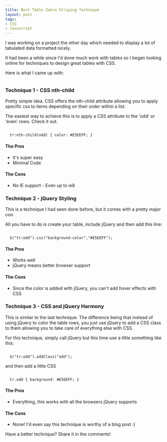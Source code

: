 ```yaml
--- 
title: Best Table Zebra Striping Technique
layout: post
tags: 
- CSS
- Javascript
---
```

I was working on a project the other day which needed to display a lot of tabulated data formatted nicely.

It had been a while since I'd done much work with tables so I began looking online for techniques to design great tables with CSS.

Here is what I came up with:

<pre class="codepen" data-type="result" data-user="m1ck3y" data-href="8711/3" data-host="http://codepen.io"  ><code></code></pre>
<script async src="http://codepen.io/assets/embed/ei.js"></script>

### Technique 1 - CSS nth-child

Pretty simple idea. CSS offers the nth-child attribute allowing you to apply specific css to items depending on their order within a list.

The easiest way to achieve this is to apply a CSS attribute to the 'odd' or 'even' rows. Check it out.

<pre rel="CSS" class="prettyprint"><code>
  tr:nth-child(odd) { color: #E5EEFF; }
</code></pre>

#### The Pros 

+ It's super easy
+ Minimal Code

#### The Cons 

+ No IE support - Even up to ie8

### Technique 2 - jQuery Styling

This is a technique I had seen done before, but it comes with a pretty major con.

All you have to do is create your table, include jQuery and then add this line:

<pre rel="JavaScript" class="prettyprint"><code>
  $("tr:odd").css("background-color","#E5EEFF");
</code></pre>

#### The Pros 

+ Works well
+ jQuery means better browser support

#### The Cons 

+ Since the color is added with jQuery, you can't add hover effects with CSS

### Technique 3 - CSS and jQuery Harmony

This is similar to the last technique. The difference being that instead of using jQuery to color the table rows, you just use jQuery to add a CSS class to them allowing you to take care of everything else with CSS.

For this technique, simply call jQuery but this time use a little something like this:

<pre rel="JavaScript" class="prettyprint"><code>
  $("tr:odd").addClass("odd");
</code></pre>

and then add a little CSS

<pre rel="CSS" class="prettyprint"><code>
  tr.odd { background: #E5EEFF; }
</code></pre>

#### The Pros 

+ Everything, this works with all the browsers jQuery supports

#### The Cons 

+ None! I'd even say this technique is worthy of a blog post :)

Have a better technique? Share it in the comments!
